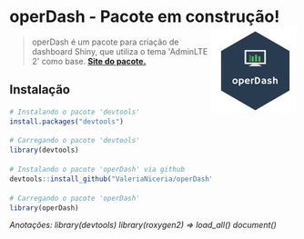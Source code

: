 # operDash - Pacote em construção! <img src="https://raw.githubusercontent.com/ValeriaNiceria/operDash/master/inst/img/operDash.png" width="150px" align="right"/>

> operDash é um pacote para criação de dashboard Shiny, que utiliza o tema 'AdminLTE 2' como base. **[Site do pacote.](https://valerianiceria.github.io/operDash/)** 

## Instalação
```R
# Instalando o pacote 'devtools'
install.packages("devtools")

# Carregando o pacote 'devtools'
library(devtools)

# Instalando o pacote 'operDash' via github
devtools::install_github("ValeriaNiceria/operDash")

# Carregando o pacote 'operDash'
library(operDash)
```


*Anotações: library(devtools) library(roxygen2) => load_all() document()*
